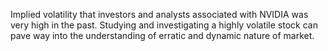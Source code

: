 Implied volatility that investors and analysts  associated with NVIDIA was very high in the past. Studying and investigating a highly volatile stock can pave way into 
the understanding of erratic and dynamic nature of market.
